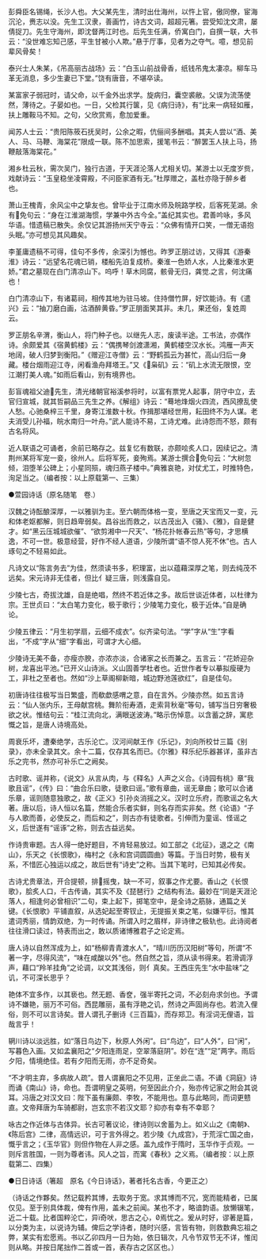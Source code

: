 <!-- { "loadSidebar": true } -->
彭舜臣名锡绳，长沙人也。大父某先生，清时出仕海州，以忤上官，傲同僚，宦海沉沦，赉志以没。先生工汉隶，善画竹，诗古文词，超超元箸。尝受知沈文肃，屡倩捉刀。先生守海州，即沈督两江时也。后先生任满，侨寓白门，自撰一联，大书云：“没世难忘知己感，平生甘被小人欺。”悬于厅事，见者为之夺气。噫，想见前辈风骨矣！

泰兴士人朱某，《吊高丽古战场》云：“白玉山前战骨香，纸钱吊鬼太凄凉。柳车马革无消息，多少生妻已下堂。”饶有唐音，不堪卒读。

某富家子弱冠时，请父命，以千金外出求学。旋病归，囊空裘敝。父误为流荡使然，薄待之。子晏如也。一日，父检其行箧，见《病归诗》，有“比来一病轻如雁，扶上雕鞍马不知。之句，父欣赏焉，愈加爱重。

闻苏人士云：“贵阳陈筱石抚吴时，公余之暇，伉俪间多酬唱。其夫人尝以“酒、美人、马、马鞭、海棠花”限成一联。陈不加思索，援笔书云：“醉罢玉人扶上马，扬鞭敲落海棠花。”

湘乡杜云秋，需次吴门，独行古道，于天涯沦落人尤相关切。某游士以无度岁赀，戏献诗云：“玉皇稳坐凌霄殿，不问臣家酒有无。”杜厚赠之，盖杜亦隐于醉乡者也。

萧山王槐青，余风尘中之挚友也。曾毕业于江南水师及皖路学校，后客死芜湖。余有免句云：“身在江淮湖海惯，学兼中外古今全。”盖纪其实也。君善吟咏，多风华语。惜遗稿已散失。余仅记其游扬州天宁寺云：“众佛有情开口笑，一僧无语抱头眠。”亦可想见其风趣矣。

李堇庸遗稿不可得，佳句不多传，余深引为憾也。昨罗正朋过访，又得其《游秦淮》诗云：“远望名花魂已销，楼船先泊复成桥。秦淮一色娇人水，人比秦淮水更娇。”君之墓现在白门清凉山下。呜呼！草木同腐，骸骨无归，龚觉之言，何沈痛也！

白门清凉山下，有诸葛祠，相传其地为驻马坡。住持僧竹屏，好饮能诗。有《遣兴》云：“抽刀磨白画，沽酒醉黄昏。”罗正朋面笑其非。未几，果还俗，复姓周云。

罗正朋名辛渭，衡山人，将门种子也。以继先人志，废读半途。工书法，亦偶作诗。余颇爱其《宿黄鹤楼》云：“偶携琴剑渡潇湘，黄鹤楼空汉水长。鸿雁一声天地阔，破人归梦到衡阳。”《赠迎江寺僧》云：“野鹤孤云为甚忙，高山归后一身藏。楼台烟雨迎江寺，闲看渔舟拜塔王。”又《枭矶》云：“矶上水流无限恨，空江潮打美人魂。”如雨后看山，别有境界也。

彭盲魂祖父迪先生，清光绪朝官裕溪参将时，以富有票党人起事，阴守中立，去官归宣城，就其哲嗣品三先生之养。《解组》诗云：“蓦地烽烟火四流，西风撩乱使人愁。心驰桑梓三千里，身寄江淮数十秋。作揖那堪经世用，耘田终不为人谋。老夫消受儿孙福，皖水南归一叶舟。”武人能诗不易，工诗尤难。此诗怨而不怒，颇有古名将风。

近人联语之可诵者，余前已略存之。兹复忆有数联，亦颇哙炙人口，因续记之。清荆州某将军宠一妾，徐州人。后将军死，妾殉焉。某游士撰合免句云：“大树忽倾，泪堕羊公碑上；小星同殒，魂归燕子楼中。”典雅哀艳，对仗尤工，时推特色，洵足当之。（编者按：以上原载第一、三集）

●萱园诗话（原名随笔　卷）

汉魏之诗酝酿深厚，一以雅驯为主。至六朝而体格一变，至唐之天宝而又一变，元和体老妪都解，则日趋卑弱矣。昌谷出而救之，以古茂出入《骚》、《雅》，自是健才。如“黑云压城城欲催”、“欲剪湘中一尺天”、“杨花扑帐春云热”等句，才思横逸，不可一世。极意经营，好作不经人道语，少陵所谓“语不惊人死不休”也。古人琢句之不轻易如此。

凡诗文以“陈言务去”为佳，然须读书多，积理富，出以蕴藉深厚之笔，则去纯茂不远矣。宋元诗非无佳者，但比亻疑三唐，则浅露自见。

少陵七古，奇拔沈雄，自是绝唱，然终不若近体之多。故后世谈近体者，以杜律为宗。王世贞曰：“太白笔力变化，极于歌行；少陵笔力变化，极于近体。”自是确论。

少陵五律云：“月生初学扇，云细不成衣”。似齐梁句法。“学”字从“生”字看出，“不成”字从“细”字看出，可谓才大心细。

少陵诗无美不备，亦瘦亦腴，亦浓亦淡，合诸家之长而兼之。五言云：“花娇迎杂树，龙喜出平池。”已开义山诗派。义山固善学杜者也。近世作者专以摹拟瘦硬为工，非杜之至者也。然如“沙上草阁柳新暗，城边野池莲欲红”，自是佳句。

初唐诗往往极写当日繁盛，而欷歔感喟之意，自在言外。少陵亦然。如五言诗云：“仙人张内乐，王母献宫桃。舞阶衔寿酒，走索背秋毫”等句，铺写当日穷奢极欲之状。惟结句云：“桂江流向北，满眼送波涛。”略示伤悼意。以含蓄之辞，寓悲慨之旨，是唐人诗境高处。

周衰乐坏，遭秦绝学，古乐沦亡。汉河间献王作《乐记》，刘向所校廿三篇《别录》，亦未全录其文。余十二篇，仅存其名而已。《尔雅》释乐纪乐器甚详，虽非古乐之完书，然亦可补乐亡之阙矣。

古时歌、谣并称，《说文》从言从肉，与《释名》人声之义合。《诗园有桃》章“我歌且谣”，《传》曰：“曲合乐曰歌，徒歌曰谣。”歌有章曲，谣无章曲；歌可以合诸乐章，谣则随意独歌之，故《正义》引孙炎消摇之义。汉时立乐府，而歌谣之名大著。唐以后，诗人恒以名篇，然能合乐者实鲜，则名存而实非矣。然《论语》“子与人歌而善，必使反之，而后和之”，则古亦有徒歌者。引伸而为童谣、怪谣之义，后世遂有“谣诼”之称，则去古益远矣。

作诗贵审题。古人得一绝好题目，不肯轻易放过。如工部之《北征》，退之之《南山》，乐天之《长恨歌》，梅村之《永和宫词圆圆曲》等篇。于当日时势，极有关系，不惜匠心独运以成之，故后世有“诗史”之称。当其下笔时，已知其必传矣。

古诗尤贵章法，开合提顿，排摇曳，缺一不可，叙事之作尤要。香山之《长恨歌》，脍炙人口，千古传诵，其实不及《琵琶行》之结构有法。最妙在“同是天涯沦落人，相逢何必曾相识”二句，束上起下，掷笔空中，是全诗之筋脉，通篇之关键。《长恨歌》平铺直叙，从选妃起至寄钗止，无提振关束之笔，似嫌平衍。惟其遣词秀丽，情韵双绝，为一时传诵。所谓入时之眉样，非诗律之极轨也。此诗阅者往往滑口读过，特表而出之，敢以质诸博雅君子之论定焉。

唐人诗以自然浑成为上，如“杨柳青青渡水人”，“晴川历历汉阳树”等句，所谓“不著一字，尽得风流”，“味在咸酸以外”也。然自然之旨，须从读书得来。若滑调浮声，藉口“羚羊挂角”之论调，以文其浅俗，则亻真矣。王西庄先生“水中盐味”之讥，不可深长思乎？

艳体不宜多作，以其亵也。然无题、香奁，强半寄托之词，不必刻舟求剑也。予谓诗不嫌艳，丽万不可俗。西昆雕丽，虽有浮艳之讥，然诗之声固尚存也。若流入俚俗，则不可以言诗矣。昔人谓孔子删诗《三百篇》，而存郑卫。有淫词无俚语，旨哉言乎！

辋川诗以淡远胜，如“落日鸟边下，秋原人外闲”。曰“鸟边”，曰“人外”，曰“闲”，写暮色入画。又如孟襄阳之“夕阳连雨足，空翠落庭阴”。妙在“连”“足”两字。雨后夕阳，情境绝佳。若有夕阳而无雨，亦不足奇矣。

“不才明主弃，多病故人疏”。昔人谓襄阳之不见用，正坐此二语。不诵《洞庭》诗而诵《南山》诗，命也。吾谓明皇之英明，何至因此介介，殆亦传记家之附会其说耳。冯唐之对汉文曰：陛下虽有廉颇、李牧，不能用也。意与此略同，而词更戆直。文帝拜唐为车骑都尉，岂玄宗不若汉文耶？抑亦有幸有不幸耶？

咏古之作近体与古体异。长古可著议论，律诗则以舍蓄为上。如义山之《南朝》、《陈后宫》二律，高情远识，可于言外得之。若少陵《九成宫》，于荒淫亡国之由，慨乎言之；《玉华官》则但作物在人非之感。盖九成作于隋时，玉华作于贞观。一则斥言胜国，一则为尊者讳。风人之旨，而寓《春秋》之义焉。（编者按：以上原载第二、四集）

●日日诗话（箸超　原名《今日诗话》，著者托名古香，今更正之）

（诗话之作夥矣。然记载矜其博，去取务于宽。求其博而不冗，宽而能精者，已属仅见。至于别具体裁，俾有作用，盖未之前闻。某也不才，略谙韵语。放懒辍笔，近二十载。比者国粹沦亡，异奇吠，思古之心，焉忧之。爰从时好，谬著是篇，以分类为主，以说诗为辅。俾后之学诗者，随时兴感，言皆有物，则救数典忘祖之弊，某实有宏愿焉。书以乙卯四月一日为始，依日辑次，凡令节双节无不详，惟闰则从略。并按日尾拙作二首或一首，表存古之区区也。）

